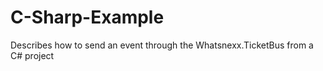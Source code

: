 C-Sharp-Example
===============

Describes how to send an event through the Whatsnexx.TicketBus from a C# project